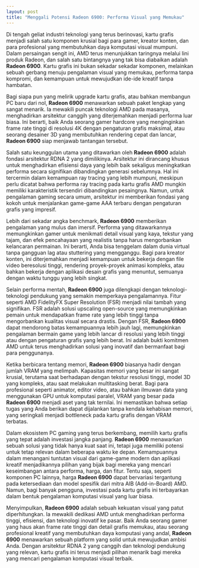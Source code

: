 ```yaml
---
layout: post
title: "Menggali Potensi Radeon 6900: Performa Visual yang Memukau"
---
```


Di tengah geliat industri teknologi yang terus berinovasi, kartu grafis menjadi salah satu komponen krusial bagi para gamer, kreator konten, dan para profesional yang membutuhkan daya komputasi visual mumpuni. Dalam persaingan sengit ini, AMD terus menunjukkan taringnya melalui lini produk Radeon, dan salah satu bintangnya yang tak bisa diabaikan adalah **Radeon 6900**. Kartu grafis ini bukan sekadar sekadar komponen, melainkan sebuah gerbang menuju pengalaman visual yang memukau, performa tanpa kompromi, dan kemampuan untuk mewujudkan ide-ide kreatif tanpa hambatan.

Bagi siapa pun yang melirik upgrade kartu grafis, atau bahkan membangun PC baru dari nol, **Radeon 6900** menawarkan sebuah paket lengkap yang sangat menarik. Ia mewakili puncak teknologi AMD pada masanya, menghadirkan arsitektur canggih yang diterjemahkan menjadi performa luar biasa. Ini berarti, baik Anda seorang gamer hardcore yang menginginkan frame rate tinggi di resolusi 4K dengan pengaturan grafis maksimal, atau seorang desainer 3D yang membutuhkan rendering cepat dan lancar, **Radeon 6900** siap menjawab tantangan tersebut.

Salah satu keunggulan utama yang ditawarkan oleh **Radeon 6900** adalah fondasi arsitektur RDNA 2 yang dimilikinya. Arsitektur ini dirancang khusus untuk menghadirkan efisiensi daya yang lebih baik sekaligus meningkatkan performa secara signifikan dibandingkan generasi sebelumnya. Hal ini tercermin dalam kemampuan ray tracing yang lebih mumpuni, meskipun perlu dicatat bahwa performa ray tracing pada kartu grafis AMD mungkin memiliki karakteristik tersendiri dibandingkan pesaingnya. Namun, untuk pengalaman gaming secara umum, arsitektur ini memberikan fondasi yang kokoh untuk menjalankan game-game AAA terbaru dengan pengaturan grafis yang impresif.

Lebih dari sekadar angka benchmark, **Radeon 6900** memberikan pengalaman yang mulus dan imersif. Performa yang ditawarkannya memungkinkan gamer untuk menikmati detail visual yang kaya, tekstur yang tajam, dan efek pencahayaan yang realistis tanpa harus mengorbankan kelancaran permainan. Ini berarti, Anda bisa tenggelam dalam dunia virtual tanpa gangguan lag atau stuttering yang mengganggu. Bagi para kreator konten, ini diterjemahkan menjadi kemampuan untuk bekerja dengan file video beresolusi tinggi, rendering proyek-proyek animasi kompleks, atau bahkan bekerja dengan aplikasi desain grafis yang menuntut, semuanya dengan waktu tunggu yang lebih singkat.

Selain performa mentah, **Radeon 6900** juga dilengkapi dengan teknologi-teknologi pendukung yang semakin memperkaya pengalamannya. Fitur seperti AMD FidelityFX Super Resolution (FSR) menjadi nilai tambah yang signifikan. FSR adalah solusi upscaling open-source yang memungkinkan pemain untuk mendapatkan frame rate yang lebih tinggi tanpa mengorbankan kualitas visual secara drastis. Dengan FSR, **Radeon 6900** dapat mendorong batas kemampuannya lebih jauh lagi, memungkinkan pengalaman bermain game yang lebih lancar di resolusi yang lebih tinggi atau dengan pengaturan grafis yang lebih berat. Ini adalah bukti komitmen AMD untuk terus menghadirkan solusi yang inovatif dan bermanfaat bagi para penggunanya.

Ketika berbicara tentang memori, **Radeon 6900** biasanya hadir dengan jumlah VRAM yang melimpah. Kapasitas memori yang besar ini sangat krusial, terutama saat berhadapan dengan tekstur resolusi tinggi, model 3D yang kompleks, atau saat melakukan multitasking berat. Bagi para profesional seperti animator, editor video, atau bahkan ilmuwan data yang menggunakan GPU untuk komputasi paralel, VRAM yang besar pada **Radeon 6900** menjadi aset yang tak ternilai. Ini memastikan bahwa setiap tugas yang Anda berikan dapat dijalankan tanpa kendala kehabisan memori, yang seringkali menjadi bottleneck pada kartu grafis dengan VRAM terbatas.

Dalam ekosistem PC gaming yang terus berkembang, memilih kartu grafis yang tepat adalah investasi jangka panjang. **Radeon 6900** menawarkan sebuah solusi yang tidak hanya kuat saat ini, tetapi juga memiliki potensi untuk tetap relevan dalam beberapa waktu ke depan. Kemampuannya dalam menangani tuntutan visual dari game-game modern dan aplikasi kreatif menjadikannya pilihan yang bijak bagi mereka yang mencari keseimbangan antara performa, harga, dan fitur. Tentu saja, seperti komponen PC lainnya, harga **Radeon 6900** dapat bervariasi tergantung pada ketersediaan dan model spesifik dari mitra AIB (Add-in-Board) AMD. Namun, bagi banyak pengguna, investasi pada kartu grafis ini terbayarkan dalam bentuk pengalaman komputasi visual yang luar biasa.

Menyimpulkan, **Radeon 6900** adalah sebuah kekuatan visual yang patut diperhitungkan. Ia mewakili dedikasi AMD untuk menghadirkan performa tinggi, efisiensi, dan teknologi inovatif ke pasar. Baik Anda seorang gamer yang haus akan frame rate tinggi dan detail grafis memukau, atau seorang profesional kreatif yang membutuhkan daya komputasi yang andal, **Radeon 6900** menawarkan sebuah platform yang solid untuk mewujudkan ambisi Anda. Dengan arsitektur RDNA 2 yang canggih dan teknologi pendukung yang relevan, kartu grafis ini terus menjadi pilihan menarik bagi mereka yang mencari pengalaman komputasi visual terbaik.
